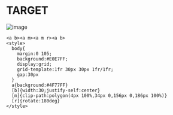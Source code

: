 # TARGET

![image](https://github.com/user-attachments/assets/19cf1ef5-48df-4d22-be5e-e205f96a3a2b)

```
<a b><a m><a m r><a b>
<style>
  body{
    margin:0 105;
    background:#E0E7FF;
    display:grid;
    grid-template:1fr 30px 30px 1fr/1fr;
    gap:30px
  }
  a{background:#4F77FF}
  [b]{width:30;justify-self:center}
  [m]{clip-path:polygon(4px 100%,34px 0,156px 0,186px 100%)}
  [r]{rotate:180deg}
</style>
```

